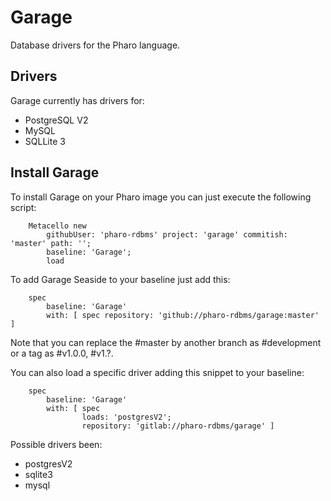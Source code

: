 # Garage

Database drivers for the Pharo language.

## Drivers

Garage currently has drivers for:
- PostgreSQL V2
- MySQL
- SQLLite 3

## Install Garage

To install Garage on your Pharo image you can just execute the following script: 

```Smalltalk
    Metacello new
    	githubUser: 'pharo-rdbms' project: 'garage' commitish: 'master' path: '';
    	baseline: 'Garage';
    	load
```

To add Garage Seaside to your baseline just add this:

```Smalltalk
    spec
    	baseline: 'Garage'
    	with: [ spec repository: 'github://pharo-rdbms/garage:master' ]
```

Note that you can replace the #master by another branch as #development or a tag as #v1.0.0, #v1.?.

You can also load a specific driver adding this snippet to your baseline:

```Smalltalk
	spec
		baseline: 'Garage'
		with: [ spec
				loads: 'postgresV2';
				repository: 'gitlab://pharo-rdbms/garage' ]
```

Possible drivers been:
- postgresV2
- sqlite3
- mysql

